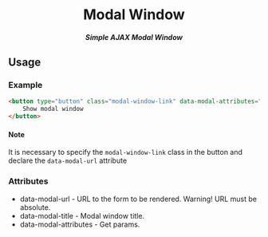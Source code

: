 <p align="center">
    <h1 align="center">Modal Window</h1>
    <h5 align="center">Simple AJAX Modal Window</h5>
</p>

## Usage

### Example

```html
<button type="button" class="modal-window-link" data-modal-attributes="param1=&param2=&param3=" data-modal-title="Modal Window Title" data-modal-url="https://example.com/link">
    Show modal window
</button>
```

#### Note

It is necessary to specify the `modal-window-link` class in the button and declare the `data-modal-url` attribute

### Attributes

- data-modal-url - URL to the form to be rendered. Warning! URL must be absolute.
- data-modal-title - Modal window title.
- data-modal-attributes - Get params.
